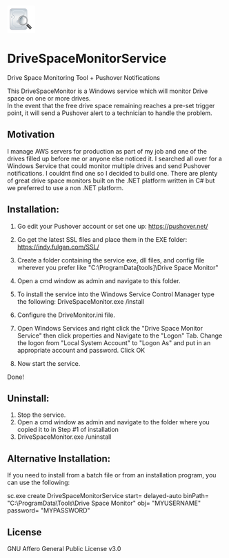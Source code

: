 ![Pushover Icon](/Icons/DrivePic_64x64.png) 
# DriveSpaceMonitorService
Drive Space Monitoring Tool + Pushover Notifications

This DriveSpaceMonitor is a Windows service which will monitor Drive space on one or more drives.  
In the event that the free drive space remaining reaches a pre-set trigger point, it will send a 
Pushover alert to a technician to handle the problem.


## Motivation
I manage AWS servers for production as part of my job and one of the drives filled up before me or anyone else noticed it.  I searched all over for a Windows Service that could monitor multiple drives and send Pushover notifications.  I couldnt find one so I decided to build one.  There are plenty of great drive space monitors built on the .NET platform written in C# but we preferred to use a non .NET platform.


## Installation:

1) Go edit your Pushover account or set one up:  https://pushover.net/

2) Go get the latest SSL files and place them in the EXE folder:  https://indy.fulgan.com/SSL/

3) Create a folder containing the service exe, dll files, and config file
   wherever you prefer like "C:\ProgramData\[tools]\Drive Space Monitor" 

4) Open a cmd window as admin and navigate to this folder.

5) To install the service into the Windows Service Control Manager type the following:
   DriveSpaceMonitor.exe /install
   
6) Configure the DriveMonitor.ini file.

7) Open Windows Services and right click the "Drive Space Monitor Service" then click properties and
   Navigate to the "Logon" Tab.  Change the logon from "Local System Account" to "Logon As" and put in 
   an appropriate account and password. Click OK
   
8) Now start the service.

Done!


## Uninstall:

1) Stop the service.
2) Open a cmd window as admin and navigate to the folder where you copied it to in Step #1 of installation
3) DriveSpaceMonitor.exe /uninstall


## Alternative Installation:

If you need to install from a batch file or from an installation program, you can use the following:

sc.exe create DriveSpaceMonitorService start= delayed-auto binPath= "C:\ProgramData\Tools\Drive Space Monitor" obj= "MYUSERNAME" password= "MYPASSWORD"


## License
GNU Affero General Public License v3.0
